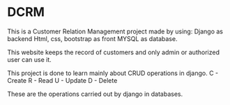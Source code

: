 # DCRM
This is a Customer Relation Management project made by using:
Django as backend
Html, css, bootstrap as front
MYSQL as database.

This website keeps the record of customers and only admin or authorized user can use it.

This project is done to learn mainly about CRUD operations in django.
C - Create
R - Read
U - Update
D - Delete

These are the operations carried out by django in databases.
